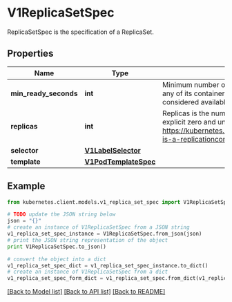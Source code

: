 # V1ReplicaSetSpec

ReplicaSetSpec is the specification of a ReplicaSet.

## Properties
Name | Type | Description | Notes
------------ | ------------- | ------------- | -------------
**min_ready_seconds** | **int** | Minimum number of seconds for which a newly created pod should be ready without any of its container crashing, for it to be considered available. Defaults to 0 (pod will be considered available as soon as it is ready) | [optional] 
**replicas** | **int** | Replicas is the number of desired replicas. This is a pointer to distinguish between explicit zero and unspecified. Defaults to 1. More info: https://kubernetes.io/docs/concepts/workloads/controllers/replicationcontroller/#what-is-a-replicationcontroller | [optional] 
**selector** | [**V1LabelSelector**](V1LabelSelector.md) |  | 
**template** | [**V1PodTemplateSpec**](V1PodTemplateSpec.md) |  | [optional] 

## Example

```python
from kubernetes.client.models.v1_replica_set_spec import V1ReplicaSetSpec

# TODO update the JSON string below
json = "{}"
# create an instance of V1ReplicaSetSpec from a JSON string
v1_replica_set_spec_instance = V1ReplicaSetSpec.from_json(json)
# print the JSON string representation of the object
print V1ReplicaSetSpec.to_json()

# convert the object into a dict
v1_replica_set_spec_dict = v1_replica_set_spec_instance.to_dict()
# create an instance of V1ReplicaSetSpec from a dict
v1_replica_set_spec_form_dict = v1_replica_set_spec.from_dict(v1_replica_set_spec_dict)
```
[[Back to Model list]](../README.md#documentation-for-models) [[Back to API list]](../README.md#documentation-for-api-endpoints) [[Back to README]](../README.md)


